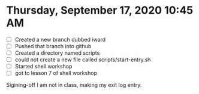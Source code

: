 # Thursday, September 17, 2020 10:45 AM
- [ ] Created a new branch dubbed iward
- [ ] Pushed that branch into github
- [ ] Created a directory named scripts
- [ ] could not create a new file called scripts/start-entry.sh
- [ ] Started shell workshop
- [ ] got to lesson 7 of shell workshop

Sigining-off I am not in class, making my exit log entry. 